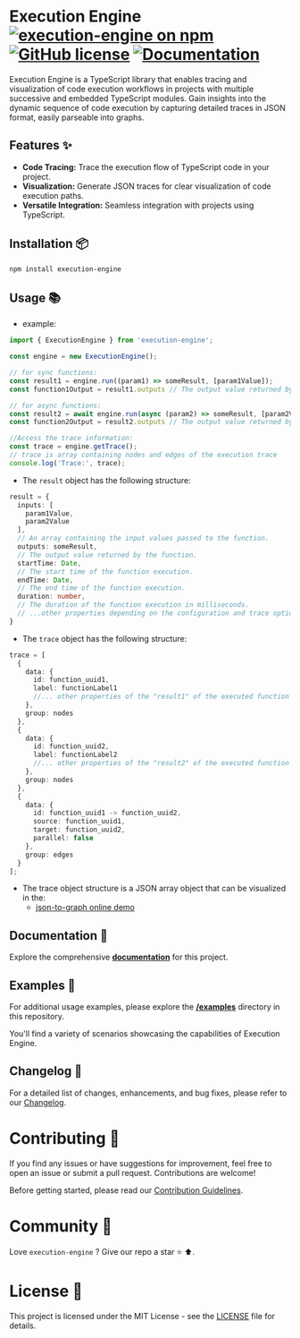 # Execution Engine <a href="https://www.npmjs.com/package/execution-engine"><img src="https://img.shields.io/npm/v/execution-engine.svg?logo=npm&logoColor=fff&label=NPM+package&color=limegreen" alt="execution-engine on npm" /></a> [![GitHub license](https://img.shields.io/badge/license-MIT-blue.svg)](LICENSE) [![Documentation](https://img.shields.io/badge/documentation-grey?logo=githubpages)](https://tabkram.github.io/execution-engine)

Execution Engine is a TypeScript library that enables tracing and visualization of code execution workflows in projects
with multiple successive and embedded TypeScript modules. Gain insights into the dynamic sequence of code execution by
capturing detailed traces in JSON format, easily parseable into graphs.

## Features ✨

- **Code Tracing:** Trace the execution flow of TypeScript code in your project.
- **Visualization:** Generate JSON traces for clear visualization of code execution paths.
- **Versatile Integration:** Seamless integration with projects using TypeScript.

## Installation 📦

```bash
npm install execution-engine
```

## Usage 📚

- example:

```typescript
import { ExecutionEngine } from 'execution-engine';

const engine = new ExecutionEngine();

// for sync functions:
const result1 = engine.run((param1) => someResult, [param1Value]);
const function1Output = result1.outputs // The output value returned by the function.

// for async functions:
const result2 = await engine.run(async (param2) => someResult, [param2Value]);
const function2Output = result2.outputs // The output value returned by the function.

//Access the trace information:
const trace = engine.getTrace();
// trace is array containing nodes and edges of the execution trace
console.log('Trace:', trace);
```

- The `result` object has the following structure:

```typescript
result = {
  inputs: [
    param1Value,
    param2Value
  ],
  // An array containing the input values passed to the function.
  outputs: someResult,
  // The output value returned by the function.
  startTime: Date,
  // The start time of the function execution.
  endTime: Date,
  // The end time of the function execution.
  duration: number,
  // The duration of the function execution in milliseconds.
  // ...other properties depending on the configuration and trace options.
}
```

- The `trace` object has the following structure:

```typescript
trace = [
  {
    data: {
      id: function_uuid1,
      label: functionLabel1
      //... other properties of the "result1" of the executed function as mentioned above 
    },
    group: nodes
  },
  {
    data: {
      id: function_uuid2,
      label: functionLabel2
      //... other properties of the "result2" of the executed function as mentioned above
    },
    group: nodes
  },
  {
    data: {
      id: function_uuid1 -> function_uuid2,
      source: function_uuid1,
      target: function_uuid2,
      parallel: false
    },
    group: edges
  }
];
```

- The trace object structure is a JSON array object that can be visualized in the:
    - [json-to-graph online demo](https://tabkram.github.io/json-to-graph/)

## Documentation 📔

Explore the comprehensive __[documentation](https://tabkram.github.io/execution-engine)__ for this project.

## Examples 📘

For additional usage examples, please explore the __[/examples](examples)__ directory in this repository.

You'll find a variety of scenarios showcasing the capabilities of Execution Engine.

## Changelog 📝

For a detailed list of changes, enhancements, and bug fixes, please refer to our [Changelog](CHANGELOG.md).

# Contributing 🤝

If you find any issues or have suggestions for improvement, feel free to open an issue or submit a pull request.
Contributions are welcome!

Before getting started, please read our [Contribution Guidelines](CONTRIBUTING.md).

# Community 👥

Love `execution-engine` ? Give our repo a star ⭐ ⬆️.

# License 📄

This project is licensed under the MIT License - see the [LICENSE](LICENSE) file for details.
